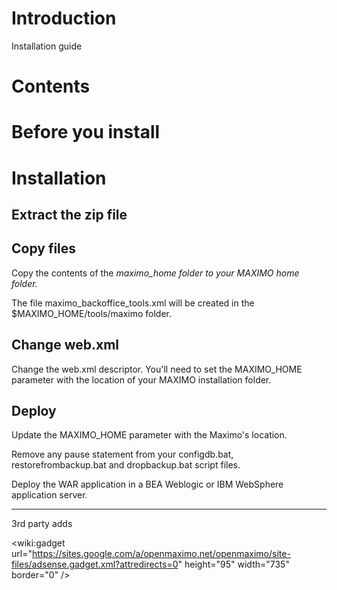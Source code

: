 # Introduction #
Installation guide

# Contents #


# Before you install #


# Installation #


## Extract the zip file ##


## Copy files ##

Copy the contents of the _maximo\_home folder to your MAXIMO home folder._

The file maximo\_backoffice\_tools.xml will be created in the
$MAXIMO\_HOME/tools/maximo folder.

## Change web.xml ##

Change the web.xml descriptor. You'll need to set the MAXIMO\_HOME parameter with
the location of your MAXIMO installation folder.


## Deploy ##
Update the MAXIMO\_HOME parameter with the Maximo's location.

Remove any pause statement from your configdb.bat, restorefrombackup.bat and
dropbackup.bat script files.

Deploy the WAR application in a BEA Weblogic or IBM WebSphere application server.



---

3rd party adds

&lt;wiki:gadget url="https://sites.google.com/a/openmaximo.net/openmaximo/site-files/adsense.gadget.xml?attredirects=0" height="95" width="735" border="0" /&gt;